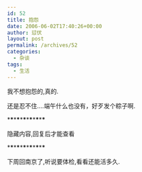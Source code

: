 ```yaml
---
id: 52
title: 抱怨
date: 2006-06-02T17:40:26+00:00
author: 愆伏
layout: post
permalink: /archives/52
categories:
  - 杂谈
tags:
  - 生活
---
```

我不想抱怨的,真的.
  
还是忍不住&#8230;.端午什么也没有，好歹发个粽子啊.

\***\***\***\***\***\***\***\***\***\***\***\***
                
隐藏内容,回复后才能查看
  
\***\***\***\***\***\***\***\***\***\***\***\***

下周回南京了,听说要体检,看看还能活多久.